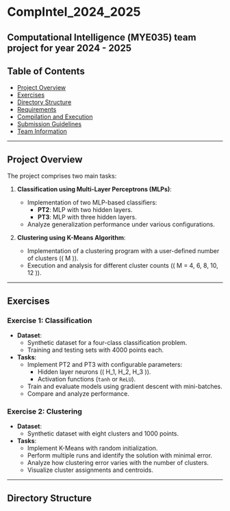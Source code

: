 # CompIntel_2024_2025
Computational Intelligence (ΜΥΕ035) team project for year 2024 - 2025
---

## Table of Contents
- [Project Overview](#project-overview)
- [Exercises](#exercises)
- [Directory Structure](#directory-structure)
- [Requirements](#requirements)
- [Compilation and Execution](#compilation-and-execution)
- [Submission Guidelines](#submission-guidelines)
- [Team Information](#team-information)

---

## Project Overview

The project comprises two main tasks:
1. **Classification using Multi-Layer Perceptrons (MLPs)**:
   - Implementation of two MLP-based classifiers:
     - **PT2**: MLP with two hidden layers.
     - **PT3**: MLP with three hidden layers.
   - Analyze generalization performance under various configurations.
   
2. **Clustering using K-Means Algorithm**:
   - Implementation of a clustering program with a user-defined number of clusters (\( M \)).
   - Execution and analysis for different cluster counts (\( M = 4, 6, 8, 10, 12 \)).

---

## Exercises

### **Exercise 1: Classification**
- **Dataset**:
  - Synthetic dataset for a four-class classification problem.
  - Training and testing sets with 4000 points each.
- **Tasks**:
  - Implement PT2 and PT3 with configurable parameters:
    - Hidden layer neurons (\( H_1, H_2, H_3 \)).
    - Activation functions (`tanh` or `ReLU`).
  - Train and evaluate models using gradient descent with mini-batches.
  - Compare and analyze performance.

### **Exercise 2: Clustering**
- **Dataset**:
  - Synthetic dataset with eight clusters and 1000 points.
- **Tasks**:
  - Implement K-Means with random initialization.
  - Perform multiple runs and identify the solution with minimal error.
  - Analyze how clustering error varies with the number of clusters.
  - Visualize cluster assignments and centroids.

---

## Directory Structure

